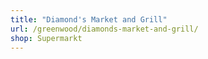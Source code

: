 ```yaml
---
title: "Diamond's Market and Grill"
url: /greenwood/diamonds-market-and-grill/
shop: Supermarkt
---
```

